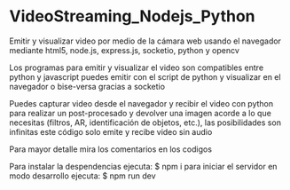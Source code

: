 # VideoStreaming_Nodejs_Python
Emitir y visualizar video por medio de la cámara web usando el navegador mediante html5, node.js, express.js, socketio, python y opencv   

Los programas para emitir y visualizar el video son compatibles entre python y javascript  puedes emitir con el script de python y visualizar en el navegador o bise-versa gracias a socketio  

Puedes capturar video desde el navegador y recibir el video con python para realizar un post-procesado y devolver una imagen acorde a lo que necesitas (filtros, AR, identificación de objetos, etc.), las posibilidades son infinitas  este código solo emite y recibe video sin audio

Para mayor detalle mira los comentarios en los codigos

Para instalar la despendencias ejecuta: $ npm i
para iniciar el servidor en modo desarrollo ejecuta: $ npm run dev

